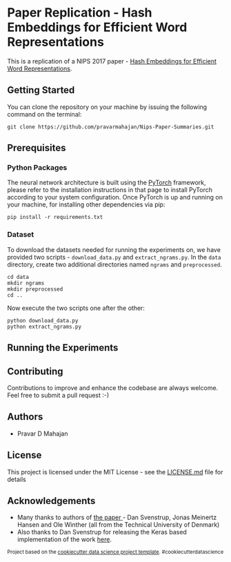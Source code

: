 # Paper Replication - Hash Embeddings for Efficient Word Representations

This is a replication of a NIPS 2017 paper - [Hash Embeddings for Efficient Word Representations](https://papers.nips.cc/paper/7078-hash-embeddings-for-efficient-word-representations).

## Getting Started
You can clone the repository on your machine by issuing the following command on the terminal:
```
git clone https://github.com/pravarmahajan/Nips-Paper-Summaries.git
```

## Prerequisites

### Python Packages
The neural network architecture is built using the [PyTorch](http://pytorch.org/) framework, please refer to the installation instructions in that page to install PyTorch according to your system configuration.
Once PyTorch is up and running on your machine, for installing other dependencies via pip:
```
pip install -r requirements.txt
```

### Dataset
To download the datasets needed for running the experiments on, we have provided two scripts - `download_data.py` and `extract_ngrams.py`.
In the `data` directory, create two additional directories named `ngrams` and `preprocessed`.
```
cd data
mkdir ngrams
mkdir preprocessed
cd ..
```
Now execute the two scripts one after the other:
```
python download_data.py
python extract_ngrams.py
```
## Running the Experiments

## Contributing
Contributions to improve and enhance the codebase are always welcome. Feel free to submit a pull request :-)
## Authors
* Pravar D Mahajan

## License
This project is licensed under the MIT License - see the [LICENSE.md](LICENSE.md) file for details

## Acknowledgements
* Many thanks to authors of [the paper ](https://papers.nips.cc/paper/7078-hash-embeddings-for-efficient-word-representations) - Dan Svenstrup, Jonas Meinertz Hansen and Ole Winther (all from the Technical University of Denmark)
* Also thanks to Dan Svenstrup for releasing the Keras based implementation of the work [here](https://github.com/dsv77/hashembedding/tree/master/HashEmbedding).

<p><small>Project based on the <a target="_blank" href="https://drivendata.github.io/cookiecutter-data-science/">cookiecutter data science project template</a>. #cookiecutterdatascience</small></p>

